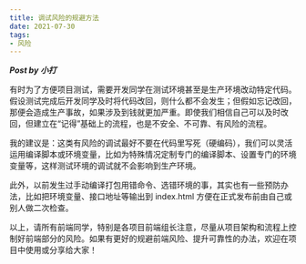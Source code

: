 ```yaml
---
title: 调试风险的规避方法
date: 2021-07-30
tags:
- 风险
---
```


***Post by 小打***

有时为了方便项目测试，需要开发同学在测试环境甚至是生产环境改动特定代码。假设测试完成后开发同学及时将代码改回，则什么都不会发生；但假如忘记改回，那便会造成生产事故，如果涉及到钱就更加严重。即使我们相信自己可以及时改回，但建立在“记得”基础上的流程，也是不安全、不可靠、有风险的流程。

我的建议是：这类有风险的调试最好不要在代码里写死（硬编码），我们可以灵活运用编译脚本或环境变量，比如为特殊情况定制专门的编译脚本、设置专门的环境变量等，这样测试环境的调试就不会影响到生产环境。

此外，以前发生过手动编译打包用错命令、选错环境的事，其实也有一些预防办法，比如把环境变量、接口地址等输出到 index.html 方便在正式发布前由自己或别人做二次检查。

以上，请所有前端同学，特别是各项目前端组长注意，尽量从项目架构和流程上控制好前端部分的风险。如果有更好的规避前端风险、提升可靠性的办法，欢迎在项目中使用或分享给大家！